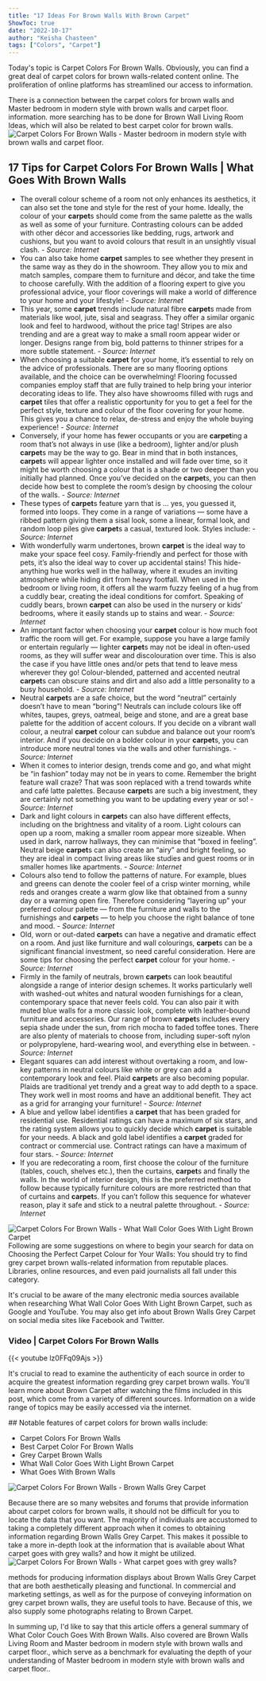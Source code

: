 ```yaml
---
title: "17 Ideas For Brown Walls With Brown Carpet"
ShowToc: true 
date: "2022-10-17"
author: "Keisha Chasteen" 
tags: ["Colors", "Carpet"]
---
```


Today's topic is Carpet Colors For Brown Walls. Obviously, you can find a great deal of carpet colors for brown walls-related content online. The proliferation of online platforms has streamlined our access to information.

There is a connection between the carpet colors for brown walls and Master bedroom in modern style with brown walls and carpet floor. information. more searching has to be done for Brown Wall Living Room Ideas, which will also be related to best carpet color for brown walls.
<img loading="lazy" src="https://i.pinimg.com/736x/c4/fe/f6/c4fef6d10082d67a62a191942e7ed0e6.jpg" onerror="this.onerror=null;this.src='https://blogger.googleusercontent.com/img/a/AVvXsEhe7F7TRXHtjiKvHb5vS7DmnxvpHiDyoYyYvm1nHB3Qp2_w3BnM6A2eq4v7FYxCC9bfZt3a9vIMtAYEKUiaDQbHMg-ViyGmRIj39MLp0bGFfgfYw1Dc9q_H-T0wiTm3l0Uq42dETrN9eC8aGJ9_IORZsxST1AcLR7np1koOfcc7tnHa4S8Mwz_xD9d0=s16000';" alt="Carpet Colors For Brown Walls - Master bedroom in modern style with brown walls and carpet floor." >

## 17 Tips for Carpet Colors For Brown Walls | What Goes With Brown Walls
-   The overall colour scheme of a room not only enhances its aesthetics, it can also set the tone and style for the rest of your home. Ideally, the colour of your **carpet**s should come from the same palette as the walls as well as some of your furniture. Contrasting colours can be added with other décor and accessories like bedding, rugs, artwork and cushions, but you want to avoid colours that result in an unsightly visual clash. - <cite>Source: Internet</cite>
-   You can also take home **carpet** samples to see whether they present in the same way as they do in the showroom. They allow you to mix and match samples, compare them to furniture and décor, and take the time to choose carefully. With the addition of a flooring expert to give you professional advice, your floor coverings will make a world of difference to your home and your lifestyle! - <cite>Source: Internet</cite>
-   This year, some **carpet** trends include natural fibre **carpet**s made from materials like wool, jute, sisal and seagrass. They offer a similar organic look and feel to hardwood, without the price tag! Stripes are also trending and are a great way to make a small room appear wider or longer. Designs range from big, bold patterns to thinner stripes for a more subtle statement. - <cite>Source: Internet</cite>
-   When choosing a suitable **carpet** for your home, it’s essential to rely on the advice of professionals. There are so many flooring options available, and the choice can be overwhelming! Flooring focussed companies employ staff that are fully trained to help bring your interior decorating ideas to life. They also have showrooms filled with rugs and **carpet** tiles that offer a realistic opportunity for you to get a feel for the perfect style, texture and colour of the floor covering for your home. This gives you a chance to relax, de-stress and enjoy the whole buying experience! - <cite>Source: Internet</cite>
-   Conversely, if your home has fewer occupants or you are **carpet**ing a room that’s not always in use (like a bedroom), lighter and/or plush **carpet**s may be the way to go. Bear in mind that in both instances, **carpet**s will appear lighter once installed and will fade over time, so it might be worth choosing a colour that is a shade or two deeper than you initially had planned. Once you’ve decided on the **carpet**s, you can then decide how best to complete the room’s design by choosing the colour of the walls. - <cite>Source: Internet</cite>
-   These types of **carpet**s feature yarn that is … yes, you guessed it, formed into loops. They come in a range of variations — some have a ribbed pattern giving them a sisal look, some a linear, formal look, and random loop piles give **carpet**s a casual, textured look. Styles include: - <cite>Source: Internet</cite>
-   With wonderfully warm undertones, brown **carpet** is the ideal way to make your space feel cosy. Family-friendly and perfect for those with pets, it’s also the ideal way to cover up accidental stains! This hide-anything hue works well in the hallway, where it exudes an inviting atmosphere while hiding dirt from heavy footfall. When used in the bedroom or living room, it offers all the warm fuzzy feeling of a hug from a cuddly bear, creating the ideal conditions for comfort. Speaking of cuddly bears, brown **carpet** can also be used in the nursery or kids’ bedrooms, where it easily stands up to stains and wear. - <cite>Source: Internet</cite>
-   An important factor when choosing your **carpet** colour is how much foot traffic the room will get. For example, suppose you have a large family or entertain regularly — lighter **carpet**s may not be ideal in often-used rooms, as they will suffer wear and discolouration over time. This is also the case if you have little ones and/or pets that tend to leave mess wherever they go! Colour-blended, patterned and accented neutral **carpet**s can obscure stains and dirt and also add a little personality to a busy household. - <cite>Source: Internet</cite>
-   Neutral **carpet**s are a safe choice, but the word “neutral” certainly doesn’t have to mean “boring”! Neutrals can include colours like off whites, taupes, greys, oatmeal, beige and stone, and are a great base palette for the addition of accent colours. If you decide on a vibrant wall colour, a neutral **carpet** colour can subdue and balance out your room’s interior. And if you decide on a bolder colour in your **carpet**s, you can introduce more neutral tones via the walls and other furnishings. - <cite>Source: Internet</cite>
-   When it comes to interior design, trends come and go, and what might be “in fashion” today may not be in years to come. Remember the bright feature wall craze? That was soon replaced with a trend towards white and café latte palettes. Because **carpet**s are such a big investment, they are certainly not something you want to be updating every year or so! - <cite>Source: Internet</cite>
-   Dark and light colours in **carpet**s can also have different effects, including on the brightness and vitality of a room. Light colours can open up a room, making a smaller room appear more sizeable. When used in dark, narrow hallways, they can minimise that “boxed in feeling”. Neutral beige **carpet**s can also create an “airy” and bright feeling, so they are ideal in compact living areas like studies and guest rooms or in smaller homes like apartments. - <cite>Source: Internet</cite>
-   Colours also tend to follow the patterns of nature. For example, blues and greens can denote the cooler feel of a crisp winter morning, while reds and oranges create a warm glow like that obtained from a sunny day or a warming open fire. Therefore considering “layering up” your preferred colour palette — from the furniture and walls to the furnishings and **carpet**s — to help you choose the right balance of tone and mood. - <cite>Source: Internet</cite>
-   Old, worn or out-dated **carpet**s can have a negative and dramatic effect on a room. And just like furniture and wall colourings, **carpet**s can be a significant financial investment, so need careful consideration. Here are some tips for choosing the perfect **carpet** colour for your home. - <cite>Source: Internet</cite>
-   Firmly in the family of neutrals, brown **carpet**s can look beautiful alongside a range of interior design schemes. It works particularly well with washed-out whites and natural wooden furnishings for a clean, contemporary space that never feels cold. You can also pair it with muted blue walls for a more classic look, complete with leather-bound furniture and accessories. Our range of brown **carpet**s includes every sepia shade under the sun, from rich mocha to faded toffee tones. There are also plenty of materials to choose from, including super-soft nylon or polypropylene, hard-wearing wool, and everything else in between. - <cite>Source: Internet</cite>
-   Elegant squares can add interest without overtaking a room, and low-key patterns in neutral colours like white or grey can add a contemporary look and feel. Plaid **carpet**s are also becoming popular. Plaids are traditional yet trendy and a great way to add depth to a space. They work well in most rooms and have an additional benefit. They act as a grid for arranging your furniture! - <cite>Source: Internet</cite>
-   A blue and yellow label identifies a **carpet** that has been graded for residential use. Residential ratings can have a maximum of six stars, and the rating system allows you to quickly decide which **carpet** is suitable for your needs. A black and gold label identifies a **carpet** graded for contract or commercial use. Contract ratings can have a maximum of four stars. - <cite>Source: Internet</cite>
-   If you are redecorating a room, first choose the colour of the furniture (tables, couch, shelves etc.), then the curtains, **carpet**s and finally the walls. In the world of interior design, this is the preferred method to follow because typically furniture colours are more restricted than that of curtains and **carpet**s. If you can’t follow this sequence for whatever reason, play it safe and stick to a neutral palette throughout. - <cite>Source: Internet</cite>


<img loading="lazy" src="https://i.pinimg.com/736x/fd/38/56/fd3856e314dc120b10720c58e948f762.jpg" onerror="this.onerror=null;this.src='https://blogger.googleusercontent.com/img/a/AVvXsEhe7F7TRXHtjiKvHb5vS7DmnxvpHiDyoYyYvm1nHB3Qp2_w3BnM6A2eq4v7FYxCC9bfZt3a9vIMtAYEKUiaDQbHMg-ViyGmRIj39MLp0bGFfgfYw1Dc9q_H-T0wiTm3l0Uq42dETrN9eC8aGJ9_IORZsxST1AcLR7np1koOfcc7tnHa4S8Mwz_xD9d0=s16000';" alt="Carpet Colors For Brown Walls - What Wall Color Goes With Light Brown Carpet" >
Following are some suggestions on where to begin your search for data on Choosing the Perfect Carpet Colour for Your Walls:
You should try to find grey carpet brown walls-related information from reputable places. Libraries, online resources, and even paid journalists all fall under this category.

It's crucial to be aware of the many electronic media sources available when researching What Wall Color Goes With Light Brown Carpet, such as Google and YouTube. You may also get info about Brown Walls Grey Carpet on social media sites like Facebook and Twitter.

### Video | Carpet Colors For Brown Walls
{{< youtube lz0FFq09Ajs >}} 


It's crucial to read to examine the authenticity of each source in order to acquire the greatest information regarding grey carpet brown walls.
You'll learn more about Brown Carpet after watching the films included in this post, which come from a variety of different sources. Information on a wide range of topics may be easily accessed via the internet.
<script async="async" data-cfasync="false" src="//normallydemandedalter.com/fe63df3c5408708b15d8dc3d9b206b31/invoke.js"></script>
<div id="container-fe63df3c5408708b15d8dc3d9b206b31"></div>
## Notable features of carpet colors for brown walls include:

- Carpet Colors For Brown Walls
- Best Carpet Color For Brown Walls
- Grey Carpet Brown Walls
- What Wall Color Goes With Light Brown Carpet
- What Goes With Brown Walls

 <img loading="lazy" src="https://diyhomedesignideas.com/images/photos/3800-917.jpeg" onerror="this.onerror=null;this.src='https://blogger.googleusercontent.com/img/a/AVvXsEhe7F7TRXHtjiKvHb5vS7DmnxvpHiDyoYyYvm1nHB3Qp2_w3BnM6A2eq4v7FYxCC9bfZt3a9vIMtAYEKUiaDQbHMg-ViyGmRIj39MLp0bGFfgfYw1Dc9q_H-T0wiTm3l0Uq42dETrN9eC8aGJ9_IORZsxST1AcLR7np1koOfcc7tnHa4S8Mwz_xD9d0=s16000';" alt="Carpet Colors For Brown Walls - Brown Walls Grey Carpet" >

Because there are so many websites and forums that provide information about carpet colors for brown walls, it should not be difficult for you to locate the data that you want.
The majority of individuals are accustomed to taking a completely different approach when it comes to obtaining information regarding Brown Walls Grey Carpet. This makes it possible to take a more in-depth look at the information that is available about What carpet goes with grey walls? and how it might be utilized.
<img loading="lazy" src="https://i.pinimg.com/736x/b3/43/5a/b3435af674fbe289ba09932b097b3b3e.jpg" onerror="this.onerror=null;this.src='https://blogger.googleusercontent.com/img/a/AVvXsEhe7F7TRXHtjiKvHb5vS7DmnxvpHiDyoYyYvm1nHB3Qp2_w3BnM6A2eq4v7FYxCC9bfZt3a9vIMtAYEKUiaDQbHMg-ViyGmRIj39MLp0bGFfgfYw1Dc9q_H-T0wiTm3l0Uq42dETrN9eC8aGJ9_IORZsxST1AcLR7np1koOfcc7tnHa4S8Mwz_xD9d0=s16000';" alt="Carpet Colors For Brown Walls - What carpet goes with grey walls?" >

methods for producing information displays about Brown Walls Grey Carpet that are both aesthetically pleasing and functional. In commercial and marketing settings, as well as for the purpose of conveying information on grey carpet brown walls, they are useful tools to have. Because of this, we also supply some photographs relating to Brown Carpet.

In summing up, I'd like to say that this article offers a general summary of What Color Couch Goes With Brown Walls. Also covered are Brown Walls Living Room and Master bedroom in modern style with brown walls and carpet floor., which serve as a benchmark for evaluating the depth of your understanding of Master bedroom in modern style with brown walls and carpet floor..
	

